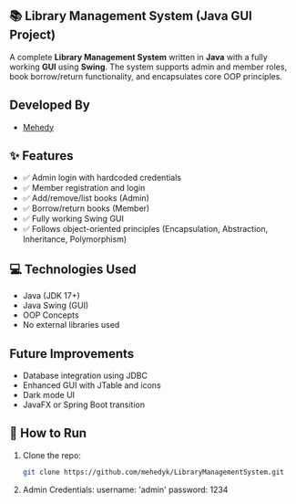 ## 📚 Library Management System (Java GUI Project)

A complete **Library Management System** written in **Java** with a fully working **GUI** using **Swing**. The system supports admin and member roles, book borrow/return functionality, and encapsulates core OOP principles.

## Developed By
- [Mehedy](https://github.com/mehedyk)


## ✨ Features

- ✅ Admin login with hardcoded credentials
- ✅ Member registration and login
- ✅ Add/remove/list books (Admin)
- ✅ Borrow/return books (Member)
- ✅ Fully working Swing GUI
- ✅ Follows object-oriented principles (Encapsulation, Abstraction, Inheritance, Polymorphism)

## 💻 Technologies Used

- Java (JDK 17+)
- Java Swing (GUI)
- OOP Concepts
- No external libraries used

## Future Improvements
- Database integration using JDBC
- Enhanced GUI with JTable and icons
- Dark mode UI
- JavaFX or Spring Boot transition

## 🚀 How to Run

1. Clone the repo:
   ```bash
   git clone https://github.com/mehedyk/LibraryManagementSystem.git
2. Admin Credentials:
   username: 'admin'
   password: 1234
